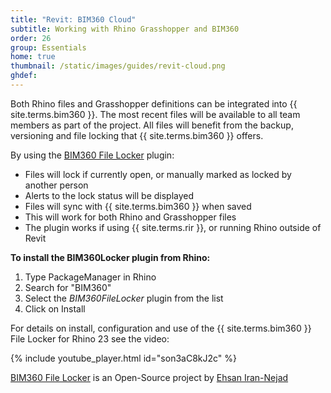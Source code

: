 ```yaml
---
title: "Revit: BIM360 Cloud"
subtitle: Working with Rhino Grasshopper and BIM360
order: 26
group: Essentials
home: true
thumbnail: /static/images/guides/revit-cloud.png
ghdef: 
---
```


Both Rhino files and Grasshopper definitions can be integrated into {{ site.terms.bim360 }}.  The most recent files will be available to all team members as part of the project. All files will benefit from the backup, versioning and file locking that {{ site.terms.bim360 }} offers. 

By using the [BIM360 File Locker](https://github.com/eirannejad/BIM360FileLockerForRhino) plugin:
 - Files will lock if currently open, or manually marked as locked by another person
 - Alerts to the lock status will be displayed
 - Files will sync with {{ site.terms.bim360 }} when saved
 - This will work for both Rhino and Grasshopper files
 - The plugin works if using {{ site.terms.rir }}, or running Rhino outside of Revit

**To install the BIM360Locker plugin from Rhino:**
 1. Type PackageManager in Rhino
 1. Search for "BIM360"
 1. Select the *BIM360FileLocker* plugin from the list
 1. Click on Install

For details on install, configuration and use of the {{ site.terms.bim360 }} File Locker for Rhino 23 see the video:

{% include youtube_player.html id="son3aC8kJ2c" %}

[BIM360 File Locker](https://github.com/eirannejad/BIM360FileLockerForRhino) is an Open-Source project by [Ehsan Iran-Nejad](https://github.com/eirannejad)
